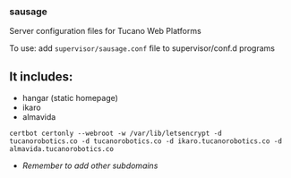### sausage
Server configuration files for Tucano Web Platforms

To use: add `supervisor/sausage.conf` file to supervisor/conf.d programs

## It includes:
* hangar (static homepage)
* ikaro
* almavida


`certbot certonly --webroot -w /var/lib/letsencrypt -d tucanorobotics.co -d tucanorobotics.co -d ikaro.tucanorobotics.co -d almavida.tucanorobotics.co`
* _Remember to add other subdomains_
